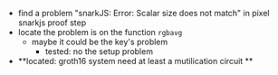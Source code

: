 - find a problem "snarkJS: Error: Scalar size does not match" in pixel snarkjs proof step 
- locate the problem is on the function `rgbavg`
  - maybe it could be the key's problem 
    - tested: no the setup problem 
- **located: groth16 system need at least a mutilication circuit **